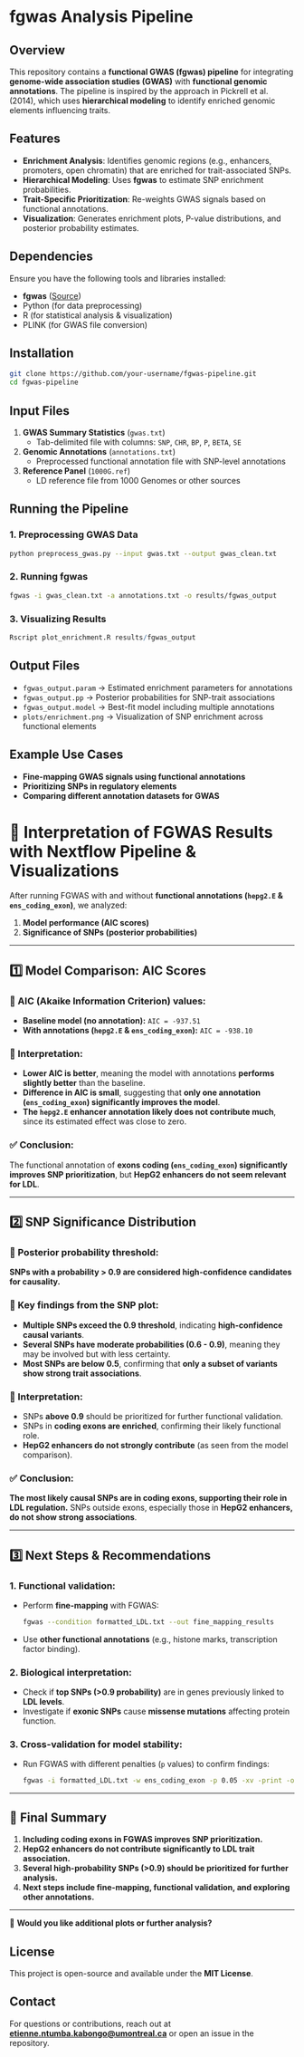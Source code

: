 # fgwas Analysis Pipeline

## Overview
This repository contains a **functional GWAS (fgwas) pipeline** for integrating **genome-wide association studies (GWAS)** with **functional genomic annotations**. The pipeline is inspired by the approach in Pickrell et al. (2014), which uses **hierarchical modeling** to identify enriched genomic elements influencing traits.

## Features
- **Enrichment Analysis**: Identifies genomic regions (e.g., enhancers, promoters, open chromatin) that are enriched for trait-associated SNPs.
- **Hierarchical Modeling**: Uses **fgwas** to estimate SNP enrichment probabilities.
- **Trait-Specific Prioritization**: Re-weights GWAS signals based on functional annotations.
- **Visualization**: Generates enrichment plots, P-value distributions, and posterior probability estimates.

## Dependencies
Ensure you have the following tools and libraries installed:

- **fgwas** ([Source](https://github.com/joepickrell/fgwas))
- Python (for data preprocessing)
- R (for statistical analysis & visualization)
- PLINK (for GWAS file conversion)

## Installation
```bash
git clone https://github.com/your-username/fgwas-pipeline.git
cd fgwas-pipeline
```

## Input Files
1. **GWAS Summary Statistics** (`gwas.txt`)
   - Tab-delimited file with columns: `SNP`, `CHR`, `BP`, `P`, `BETA`, `SE`
2. **Genomic Annotations** (`annotations.txt`)
   - Preprocessed functional annotation file with SNP-level annotations
3. **Reference Panel** (`1000G.ref`) 
   - LD reference file from 1000 Genomes or other sources

## Running the Pipeline
### 1. Preprocessing GWAS Data
```bash
python preprocess_gwas.py --input gwas.txt --output gwas_clean.txt
```

### 2. Running fgwas
```bash
fgwas -i gwas_clean.txt -a annotations.txt -o results/fgwas_output
```

### 3. Visualizing Results
```r
Rscript plot_enrichment.R results/fgwas_output
```

## Output Files
- `fgwas_output.param` → Estimated enrichment parameters for annotations
- `fgwas_output.pp` → Posterior probabilities for SNP-trait associations
- `fgwas_output.model` → Best-fit model including multiple annotations
- `plots/enrichment.png` → Visualization of SNP enrichment across functional elements

## Example Use Cases
- **Fine-mapping GWAS signals using functional annotations**
- **Prioritizing SNPs in regulatory elements**
- **Comparing different annotation datasets for GWAS**

# 🧬 Interpretation of FGWAS Results with Nextflow Pipeline & Visualizations

After running FGWAS with and without **functional annotations (`hepg2.E` & `ens_coding_exon`)**, we analyzed:
1. **Model performance (AIC scores)**
2. **Significance of SNPs (posterior probabilities)**

---

## **1️⃣ Model Comparison: AIC Scores**

### **🔹 AIC (Akaike Information Criterion) values:**
   - **Baseline model (no annotation):** `AIC = -937.51`
   - **With annotations (`hepg2.E` & `ens_coding_exon`):** `AIC = -938.10`

### **📌 Interpretation:**
- **Lower AIC is better**, meaning the model with annotations **performs slightly better** than the baseline.
- **Difference in AIC is small**, suggesting that **only one annotation (`ens_coding_exon`) significantly improves the model**.
- **The `hepg2.E` enhancer annotation likely does not contribute much**, since its estimated effect was close to zero.

### ✅ **Conclusion:**
The functional annotation of **exons coding (`ens_coding_exon`) significantly improves SNP prioritization**, but **HepG2 enhancers do not seem relevant for LDL**.

---

## **2️⃣ SNP Significance Distribution**

### **🔹 Posterior probability threshold:**
**SNPs with a probability > 0.9 are considered high-confidence candidates for causality.**

### **🔹 Key findings from the SNP plot:**
- **Multiple SNPs exceed the 0.9 threshold**, indicating **high-confidence causal variants**.
- **Several SNPs have moderate probabilities (0.6 - 0.9)**, meaning they may be involved but with less certainty.
- **Most SNPs are below 0.5**, confirming that **only a subset of variants show strong trait associations**.

### **📌 Interpretation:**
- SNPs **above 0.9** should be prioritized for further functional validation.
- SNPs in **coding exons are enriched**, confirming their likely functional role.
- **HepG2 enhancers do not strongly contribute** (as seen from the model comparison).

### ✅ **Conclusion:**
**The most likely causal SNPs are in coding exons, supporting their role in LDL regulation.** SNPs outside exons, especially those in **HepG2 enhancers, do not show strong associations**.

---

## **3️⃣ Next Steps & Recommendations**

### **1. Functional validation:**  
   - Perform **fine-mapping** with FGWAS:
     ```bash
     fgwas --condition formatted_LDL.txt --out fine_mapping_results
     ```
   - Use **other functional annotations** (e.g., histone marks, transcription factor binding).

### **2. Biological interpretation:**  
   - Check if **top SNPs (>0.9 probability)** are in genes previously linked to **LDL levels**.
   - Investigate if **exonic SNPs** cause **missense mutations** affecting protein function.

### **3. Cross-validation for model stability:**  
   - Run FGWAS with different penalties (`p` values) to confirm findings:
     ```bash
     fgwas -i formatted_LDL.txt -w ens_coding_exon -p 0.05 -xv -print -o cross_val
     ```

---

## **🎯 Final Summary**

1. **Including coding exons in FGWAS improves SNP prioritization.**
2. **HepG2 enhancers do not contribute significantly to LDL trait association.**
3. **Several high-probability SNPs (>0.9) should be prioritized for further analysis.**
4. **Next steps include fine-mapping, functional validation, and exploring other annotations.**

---
🚀 **Would you like additional plots or further analysis?**




## License
This project is open-source and available under the **MIT License**.

## Contact
For questions or contributions, reach out at **etienne.ntumba.kabongo@umontreal.ca** or open an issue in the repository.
